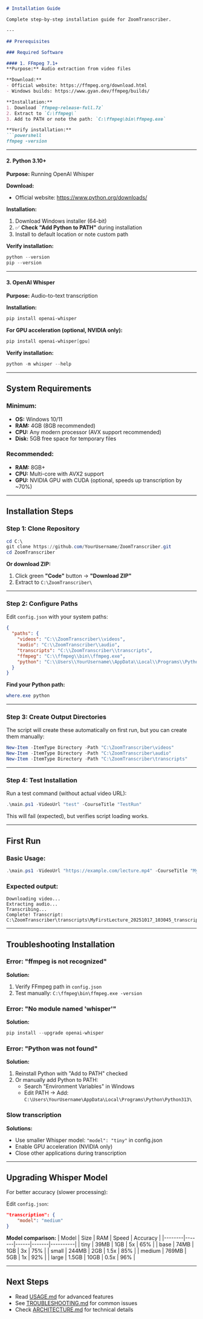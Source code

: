 #
```markdown
# Installation Guide

Complete step-by-step installation guide for ZoomTranscriber.

---

## Prerequisites

### Required Software

#### 1. FFmpeg 7.1+
**Purpose:** Audio extraction from video files

**Download:**
- Official website: https://ffmpeg.org/download.html
- Windows builds: https://www.gyan.dev/ffmpeg/builds/

**Installation:**
1. Download `ffmpeg-release-full.7z`
2. Extract to `C:\ffmpeg\`
3. Add to PATH or note the path: `C:\ffmpeg\bin\ffmpeg.exe`

**Verify installation:**
```powershell
ffmpeg -version
```

---

#### 2. Python 3.10+
**Purpose:** Running OpenAI Whisper

**Download:**
- Official website: https://www.python.org/downloads/

**Installation:**
1. Download Windows installer (64-bit)
2. ✅ **Check "Add Python to PATH"** during installation
3. Install to default location or note custom path

**Verify installation:**
```powershell
python --version
pip --version
```

---

#### 3. OpenAI Whisper
**Purpose:** Audio-to-text transcription

**Installation:**
```powershell
pip install openai-whisper
```

**For GPU acceleration (optional, NVIDIA only):**
```powershell
pip install openai-whisper[gpu]
```

**Verify installation:**
```powershell
python -m whisper --help
```

---

## System Requirements

### Minimum:
- **OS:** Windows 10/11
- **RAM:** 4GB (8GB recommended)
- **CPU:** Any modern processor (AVX support recommended)
- **Disk:** 5GB free space for temporary files

### Recommended:
- **RAM:** 8GB+
- **CPU:** Multi-core with AVX2 support
- **GPU:** NVIDIA GPU with CUDA (optional, speeds up transcription by ~70%)

---

## Installation Steps

### Step 1: Clone Repository
```powershell
cd C:\
git clone https://github.com/YourUsername/ZoomTranscriber.git
cd ZoomTranscriber
```

**Or download ZIP:**
1. Click green **"Code"** button → **"Download ZIP"**
2. Extract to `C:\ZoomTranscriber\`

---

### Step 2: Configure Paths

Edit `config.json` with your system paths:

```json
{
  "paths": {
    "videos": "C:\\ZoomTranscriber\\videos",
    "audio": "C:\\ZoomTranscriber\\audio",
    "transcripts": "C:\\ZoomTranscriber\\transcripts",
    "ffmpeg": "C:\\ffmpeg\\bin\\ffmpeg.exe",
    "python": "C:\\Users\\YourUsername\\AppData\\Local\\Programs\\Python\\Python313\\python.exe"
  }
}
```

**Find your Python path:**
```powershell
where.exe python
```

---

### Step 3: Create Output Directories

The script will create these automatically on first run, but you can create them manually:

```powershell
New-Item -ItemType Directory -Path "C:\ZoomTranscriber\videos"
New-Item -ItemType Directory -Path "C:\ZoomTranscriber\audio"
New-Item -ItemType Directory -Path "C:\ZoomTranscriber\transcripts"
```

---

### Step 4: Test Installation

Run a test command (without actual video URL):

```powershell
.\main.ps1 -VideoUrl "test" -CourseTitle "TestRun"
```

This will fail (expected), but verifies script loading works.

---

## First Run

### Basic Usage:
```powershell
.\main.ps1 -VideoUrl "https://example.com/lecture.mp4" -CourseTitle "MyFirstLecture"
```

### Expected output:
```
Downloading video...
Extracting audio...
Transcribing...
Complete! Transcript: C:\ZoomTranscriber\transcripts\MyFirstLecture_20251017_103045_transcript.txt
```

---

## Troubleshooting Installation

### Error: "ffmpeg is not recognized"
**Solution:**
1. Verify FFmpeg path in `config.json`
2. Test manually: `C:\ffmpeg\bin\ffmpeg.exe -version`

### Error: "No module named 'whisper'"
**Solution:**
```powershell
pip install --upgrade openai-whisper
```

### Error: "Python was not found"
**Solution:**
1. Reinstall Python with "Add to PATH" checked
2. Or manually add Python to PATH:
   - Search "Environment Variables" in Windows
   - Edit PATH → Add: `C:\Users\YourUsername\AppData\Local\Programs\Python\Python313\`

### Slow transcription
**Solutions:**
- Use smaller Whisper model: `"model": "tiny"` in config.json
- Enable GPU acceleration (NVIDIA only)
- Close other applications during transcription

---

## Upgrading Whisper Model

For better accuracy (slower processing):

Edit `config.json`:
```json
"transcription": {
    "model": "medium"
}
```

**Model comparison:**
| Model  | Size  | RAM  | Speed | Accuracy |
|--------|-------|------|-------|----------|
| tiny   | 39MB  | 1GB  | 5x    | 65%      |
| base   | 74MB  | 1GB  | 3x    | 75%      |
| small  | 244MB | 2GB  | 1.5x  | 85%      |
| medium | 769MB | 5GB  | 1x    | 92%      |
| large  | 1.5GB | 10GB | 0.5x  | 96%      |

---

## Next Steps

- Read [USAGE.md](USAGE.md) for advanced features
- See [TROUBLESHOOTING.md](TROUBLESHOOTING.md) for common issues
- Check [ARCHITECTURE.md](ARCHITECTURE.md) for technical details
```
